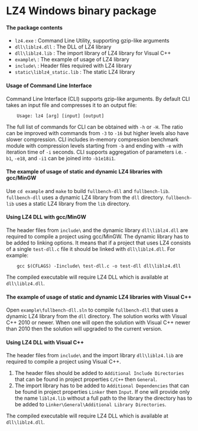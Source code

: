LZ4 Windows binary package
====================================

#### The package contents

- `lz4.exe`                  : Command Line Utility, supporting gzip-like arguments
- `dll\liblz4.dll`           : The DLL of LZ4 library
- `dll\liblz4.lib`           : The import library of LZ4 library for Visual C++
- `example\`                 : The example of usage of LZ4 library
- `include\`                 : Header files required with LZ4 library
- `static\liblz4_static.lib` : The static LZ4 library

#### Usage of Command Line Interface

Command Line Interface (CLI) supports gzip-like arguments. By default CLI takes an input file and compresses it to an
output file:

```
    Usage: lz4 [arg] [input] [output]
```

The full list of commands for CLI can be obtained with `-h` or `-H`. The ratio can be improved with commands from `-3`
to `-16` but higher levels also have slower compression. CLI includes in-memory compression benchmark module with
compression levels starting from `-b` and ending with `-e` with iteration time of `-i` seconds. CLI supports aggregation
of parameters i.e. `-b1`, `-e18`, and `-i1` can be joined into `-b1e18i1`.

#### The example of usage of static and dynamic LZ4 libraries with gcc/MinGW

Use `cd example` and `make` to build `fullbench-dll` and `fullbench-lib`.
`fullbench-dll` uses a dynamic LZ4 library from the `dll` directory.
`fullbench-lib` uses a static LZ4 library from the `lib` directory.

#### Using LZ4 DLL with gcc/MinGW

The header files from `include\` and the dynamic library `dll\liblz4.dll`
are required to compile a project using gcc/MinGW. The dynamic library has to be added to linking options. It means that
if a project that uses LZ4 consists of a single `test-dll.c`
file it should be linked with `dll\liblz4.dll`. For example:

```
    gcc $(CFLAGS) -Iinclude\ test-dll.c -o test-dll dll\liblz4.dll
```

The compiled executable will require LZ4 DLL which is available at `dll\liblz4.dll`.

#### The example of usage of static and dynamic LZ4 libraries with Visual C++

Open `example\fullbench-dll.sln` to compile `fullbench-dll` that uses a dynamic LZ4 library from the `dll` directory.
The solution works with Visual C++ 2010 or newer. When one will open the solution with Visual C++ newer than 2010 then
the solution will upgraded to the current version.

#### Using LZ4 DLL with Visual C++

The header files from `include\` and the import library `dll\liblz4.lib`
are required to compile a project using Visual C++.

1. The header files should be added to `Additional Include Directories` that can be found in project properties `C/C++`
   then `General`.
2. The import library has to be added to `Additional Dependencies` that can be found in project properties `Linker`
   then `Input`. If one will provide only the name `liblz4.lib` without a full path to the library the directory has to
   be added to `Linker\General\Additional Library Directories`.

The compiled executable will require LZ4 DLL which is available at `dll\liblz4.dll`.
